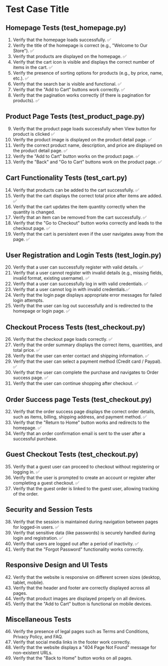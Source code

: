 # Test Case Title

## Homepage Tests (test_homepage.py)
1. Verify that the homepage loads successfully. ✅ 
2. Verify the title of the homepage is correct (e.g., "Welcome to Our Store"). ✅ 
3. Verify that products are displayed on the homepage. ✅ 
4. Verify that the cart icon is visible and displays the correct number of items in the cart. ✅ 
5. Verify the presence of sorting options for products (e.g., by price, name, etc.). ✅ 
6. Verify that the search bar is visible and functional. ✅ 
7. Verify that the "Add to Cart" buttons work correctly. ✅ 
8. Verify that the pagination works correctly (if there is pagination for products). ✅

## Product Page Tests (test_product_page.py)
9. Verify that the product page loads successfully when View button for product is clicked ✅
10. Verify the product image is displayed on the product detail page. ✅
11. Verify the correct product name, description, and price are displayed on the product detail page. ✅
12. Verify the "Add to Cart" button works on the product page. ✅
13. Verify the "Back" and "Go to Cart" buttons work on the product page. ✅

## Cart Functionality Tests (test_cart.py)
14. Verify that products can be added to the cart successfully. ✅
15. Verify that the cart displays the correct total price after items are added. ✅
16. Verify that the cart updates the item quantity correctly when the quantity is changed.
17. Verify that an item can be removed from the cart successfully. ✅
18. Verify that the "Go to Checkout" button works correctly and leads to the checkout page. ✅
19. Verify that the cart is persistent even if the user navigates away from the page. ✅

## User Registration and Login Tests (test_login.py)
20. Verify that a user can successfully register with valid details. ✅
21. Verify that a user cannot register with invalid details (e.g., missing fields, invalid format, existing username). ✅
22. Verify that a user can successfully log in with valid credentials. ✅
23. Verify that a user cannot log in with invalid credentials.✅ 
24. Verify that the login page displays appropriate error messages for failed login attempts.
25. Verify that the user can log out successfully and is redirected to the homepage or login page. ✅ 

## Checkout Process Tests (test_checkout.py)
26. Verify that the checkout page loads correctly. ✅ 
27. Verify that the order summary displays the correct items, quantities, and total price. ✅ 
28. Verify that the user can enter contact and shipping information. ✅
29. Verify that the user can select a payment method (Credit card / Paypal). ✅
30. Verify that the user can complete the purchase and navigates to Order success page. ✅
31. Verify that the user can continue shopping after checkout. ✅

## Order Success page Tests (test_checkout.py)
32. Verify that the order success page displays the correct order details, such as items, billing, shipping address, and payment method. ✅
33. Verify that the "Return to Home" button works and redirects to the homepage. ✅
34. Verify that an order confirmation email is sent to the user after a successful purchase.

## Guest Checkout Tests (test_checkout.py)
35. Verify that a guest user can proceed to checkout without registering or logging in. ✅
36. Verify that the user is prompted to create an account or register after completing a guest checkout. ✅
37. Verify that the guest order is linked to the guest user, allowing tracking of the order.

## Security and Session Tests
38. Verify that the session is maintained during navigation between pages for logged-in users. ✅
39. Verify that sensitive data (like passwords) is securely handled during login and registration. ✅
40. Verify that users are logged out after a period of inactivity. ✅
41. Verify that the "Forgot Password" functionality works correctly.

## Responsive Design and UI Tests
42. Verify that the website is responsive on different screen sizes (desktop, tablet, mobile).
43. Verify that the header and footer are correctly displayed across all pages.
44. Verify that product images are displayed properly on all devices.
45. Verify that the "Add to Cart" button is functional on mobile devices.

## Miscellaneous Tests
46. Verify the presence of legal pages such as Terms and Conditions, Privacy Policy, and FAQ.
47. Verify that social media links in the footer work correctly.
48. Verify that the website displays a "404 Page Not Found" message for non-existent URLs.
49. Verify that the "Back to Home" button works on all pages.
